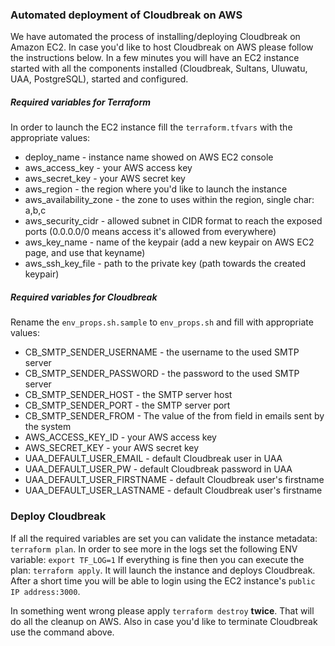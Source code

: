 ### Automated deployment of Cloudbreak on AWS

We have automated the process of installing/deploying Cloudbreak on Amazon EC2. In case you'd like to host Cloudbreak on AWS please follow the instructions below. In a few minutes you will have an EC2 instance started with all the components installed (Cloudbreak, Sultans, Uluwatu, UAA, PostgreSQL), started and configured.

##### Required variables for Terraform
In order to launch the EC2 instance fill the `terraform.tfvars` with the appropriate values:

  * deploy_name - instance name showed on AWS EC2 console
  * aws_access_key - your AWS access key
  * aws_secret_key - your AWS secret key
  * aws_region - the region where you'd like to launch the instance
  * aws_availability_zone - the zone to uses within the region, single char: a,b,c
  * aws_security_cidr - allowed subnet in CIDR format to reach the exposed ports (0.0.0.0/0 means access it's allowed from everywhere)
  * aws_key_name - name of the keypair (add a new keypair on AWS EC2 page, and use that keyname)
  * aws_ssh_key_file - path to the private key (path towards the created keypair)

##### Required variables for Cloudbreak
Rename the `env_props.sh.sample` to `env_props.sh` and fill with appropriate values:

  * CB_SMTP_SENDER_USERNAME - the username to the used SMTP server
  * CB_SMTP_SENDER_PASSWORD - the password to the used SMTP server
  * CB_SMTP_SENDER_HOST - the SMTP server host
  * CB_SMTP_SENDER_PORT - the SMTP server port
  * CB_SMTP_SENDER_FROM - The value of the from field in emails sent by the system
  * AWS_ACCESS_KEY_ID - your AWS access key
  * AWS_SECRET_KEY - your AWS secret key
  * UAA_DEFAULT_USER_EMAIL - default Cloudbreak user in UAA
  * UAA_DEFAULT_USER_PW - default Cloudbreak password in UAA
  * UAA_DEFAULT_USER_FIRSTNAME - default Cloudbreak user's firstname
  * UAA_DEFAULT_USER_LASTNAME - default Cloudbreak user's firstname

### Deploy Cloudbreak
If all the required variables are set you can validate the instance metadata: `terraform plan`.
In order to see more in the logs set the following ENV variable: `export TF_LOG=1`
If everything is fine then you can execute the plan: `terraform apply`.
It will launch the instance and deploys Cloudbreak. After a short time you will be able to login using the EC2 instance's `public IP address:3000`.

In something went wrong please apply `terraform destroy` **twice**.  That will do all the cleanup on AWS. Also in case you'd like to terminate Cloudbreak use the command above.
